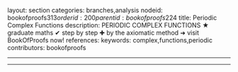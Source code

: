 layout: section
categories: branches,analysis
nodeid: bookofproofs$313
orderid: 200
parentid: bookofproofs$224
title: Periodic Complex Functions
description: PERIODIC COMPLEX FUNCTIONS &#9733; graduate maths &#10004; step by step &#10010; by the axiomatic method &#10140; visit BookOfProofs now!
references: 
keywords: complex,functions,periodic
contributors: bookofproofs

---


---



